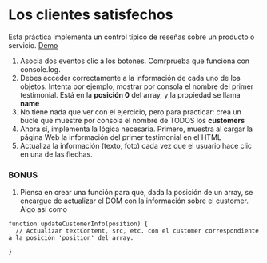 # Los clientes satisfechos

Esta práctica implementa un control típico de reseñas sobre un producto o servicio. 
[Demo](https://js-beginners.github.io/testimonial-project/)

1. Asocia dos eventos clic a los botones. Comrprueba que funciona con console.log.
2. Debes acceder correctamente a la información de cada uno de los objetos. Intenta por ejemplo, mostrar por consola el nombre del primer testimonial. Está en la **posición 0** del array, y la propiedad se llama **name**
3. No tiene nada que ver con el ejercicio, pero para practicar: crea un bucle que muestre por consola el nombre de TODOS los __customers__
4. Ahora sí, implementa la lógica necesaria. Primero, muestra al cargar la página Web la información del primer testimonial en el HTML
5. Actualiza la información (texto, foto) cada vez que el usuario hace clic en una de las flechas.

### BONUS
1. Piensa en crear una función para que, dada la posición de un array, se encargue de actualizar el DOM con la información sobre el customer. Algo así como

```
function updateCustomerInfo(position) {
  // Actualizar textContent, src, etc. con el customer correspondiente a la posición 'position' del array.

}
```
